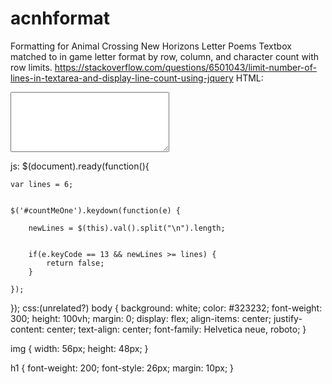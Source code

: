 # acnhformat
Formatting for Animal Crossing New Horizons Letter Poems
Textbox matched to in game letter format by row, column, and character count with row limits. 
https://stackoverflow.com/questions/6501043/limit-number-of-lines-in-textarea-and-display-line-count-using-jquery
HTML: 
<div>
<textarea id="countMeOne" cols="29" rows="6"></textarea>
</div>

js:
$(document).ready(function(){

    var lines = 6;
   

    $('#countMeOne').keydown(function(e) {

        newLines = $(this).val().split("\n").length;
       

        if(e.keyCode == 13 && newLines >= lines) {
            return false;
        }
        
    });
});
css:(unrelated?)
body {
  background: white;
  color: #323232;
  font-weight: 300;
  height: 100vh;
  margin: 0;
  display: flex;
  align-items: center;
  justify-content: center;
  text-align: center;
  font-family: Helvetica neue, roboto;
}

img {
  width: 56px;
  height: 48px;
}

h1 {
  font-weight: 200;
  font-style: 26px;
  margin: 10px;
}
